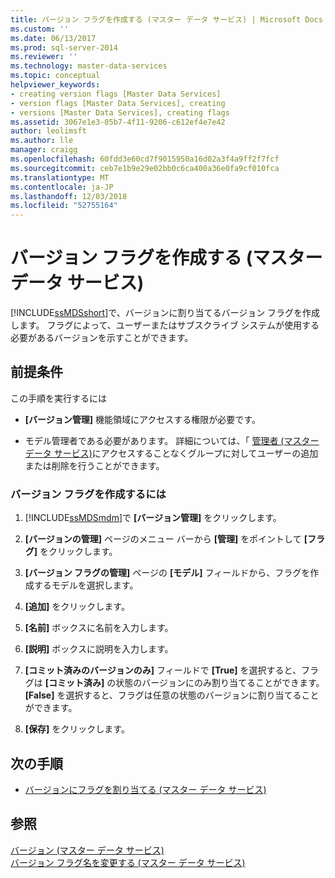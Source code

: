 ```yaml
---
title: バージョン フラグを作成する (マスター データ サービス) | Microsoft Docs
ms.custom: ''
ms.date: 06/13/2017
ms.prod: sql-server-2014
ms.reviewer: ''
ms.technology: master-data-services
ms.topic: conceptual
helpviewer_keywords:
- creating version flags [Master Data Services]
- version flags [Master Data Services], creating
- versions [Master Data Services], creating flags
ms.assetid: 3067e1e3-05b7-4f11-9206-c612ef4e7e42
author: leolimsft
ms.author: lle
manager: craigg
ms.openlocfilehash: 60fdd3e60cd7f9015950a16d02a3f4a9ff2f7fcf
ms.sourcegitcommit: ceb7e1b9e29e02bb0c6ca400a36e0fa9cf010fca
ms.translationtype: MT
ms.contentlocale: ja-JP
ms.lasthandoff: 12/03/2018
ms.locfileid: "52755164"
---
```

# <a name="create-a-version-flag-master-data-services"></a>バージョン フラグを作成する (マスター データ サービス)
  [!INCLUDE[ssMDSshort](../includes/ssmdsshort-md.md)]で、バージョンに割り当てるバージョン フラグを作成します。 フラグによって、ユーザーまたはサブスクライブ システムが使用する必要があるバージョンを示すことができます。  
  
## <a name="prerequisites"></a>前提条件  
 この手順を実行するには  
  
-   **[バージョン管理]** 機能領域にアクセスする権限が必要です。  
  
-   モデル管理者である必要があります。 詳細については、「 [管理者 &#40;マスター データ サービス&#41;](administrators-master-data-services.md)にアクセスすることなくグループに対してユーザーの追加または削除を行うことができます。  
  
### <a name="to-create-a-version-flag"></a>バージョン フラグを作成するには  
  
1.  [!INCLUDE[ssMDSmdm](../includes/ssmdsmdm-md.md)]で **[バージョン管理]** をクリックします。  
  
2.  **[バージョンの管理]** ページのメニュー バーから **[管理]** をポイントして **[フラグ]** をクリックします。  
  
3.  **[バージョン フラグの管理]** ページの **[モデル]** フィールドから、フラグを作成するモデルを選択します。  
  
4.  **[追加]** をクリックします。  
  
5.  **[名前]** ボックスに名前を入力します。  
  
6.  **[説明]** ボックスに説明を入力します。  
  
7.  **[コミット済みのバージョンのみ]** フィールドで **[True]** を選択すると、フラグは **[コミット済み]** の状態のバージョンにのみ割り当てることができます。 **[False]** を選択すると、フラグは任意の状態のバージョンに割り当てることができます。  
  
8.  **[保存]** をクリックします。  
  
## <a name="next-steps"></a>次の手順  
  
-   [バージョンにフラグを割り当てる (マスター データ サービス)](../../2014/master-data-services/assign-a-flag-to-a-version-master-data-services.md)  
  
## <a name="see-also"></a>参照  
 [バージョン (マスター データ サービス)](../../2014/master-data-services/versions-master-data-services.md)   
 [バージョン フラグ名を変更する (マスター データ サービス)](../../2014/master-data-services/change-a-version-flag-name-master-data-services.md)  
  
  
